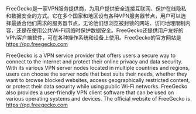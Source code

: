 FreeGecko是一家VPN服务提供商，为用户提供安全连接互联网、保护在线隐私和数据安全的方式。它在多个国家和地区设有各种VPN服务器节点，用户可以选择最适合他们需求的服务器节点，无论他们想浏览被封锁的网站、访问地理限制内容，还是在使用公共Wi-Fi网络时保护数据安全。FreeGecko还提供用户友好的VPN客户端软件，可在各种操作系统和设备上使用。FreeGecko的官方网站是 https://qq.freegecko.com

FreeGecko is a VPN service provider that offers users a secure way to connect to the internet and protect their online privacy and data security. With its various VPN server nodes located in multiple countries and regions, users can choose the server node that best suits their needs, whether they want to browse blocked websites, access geographically restricted content, or protect their data security while using public Wi-Fi networks. FreeGecko also provides a user-friendly VPN client software that can be used on various operating systems and devices. The official website of FreeGecko is https://qq.freegecko.com

